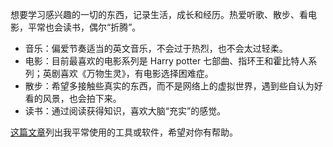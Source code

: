 想要学习感兴趣的一切的东西，记录生活，成长和经历。热爱听歌、散步、看电影，平常也会读书，偶尔“折腾”。

- 音乐：偏爱节奏适当的英文音乐，不会过于热烈，也不会太过轻柔。
- 电影：目前最喜欢的电影系列是 Harry potter 七部曲、指环王和霍比特人系列；英剧喜欢《万物生灵》，有电影选择困难症。
- 散步：希望多接触些真实的东西，而不是网络上的虚拟世界，遇到些自认为好看的风景，也会拍下来。
- 读书：通过阅读获得知识，喜欢大脑“充实”的感觉。


[这篇文章](https://www.shuohan.work/Notes/%E6%95%B0%E5%AD%97%E5%B7%A5%E5%85%B7/)列出我平常使用的工具或软件，希望对你有帮助。
